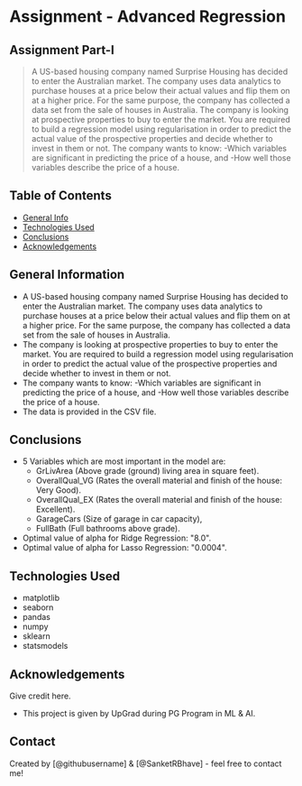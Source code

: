 # Assignment - Advanced Regression
## Assignment Part-I
> A US-based housing company named Surprise Housing has decided to enter the Australian market. The company uses data analytics to purchase houses at a price below their actual values and flip them on at a higher price. For the same purpose, the company has collected a data set from the sale of houses in Australia.
> The company is looking at prospective properties to buy to enter the market. You are required to build a regression model using regularisation in order to predict the actual value of the prospective properties and decide whether to invest in them or not.
>The company wants to know:
    -Which variables are significant in predicting the price of a house, and
    -How well those variables describe the price of a house.


## Table of Contents
* [General Info](#general-information)
* [Technologies Used](#technologies-used)
* [Conclusions](#conclusions)
* [Acknowledgements](#acknowledgements)

<!-- You can include any other section that is pertinent to your problem -->

## General Information
- A US-based housing company named Surprise Housing has decided to enter the Australian market. The company uses data analytics to purchase houses at a price below their actual values and flip them on at a higher price. For the same purpose, the company has collected a data set from the sale of houses in Australia.
- The company is looking at prospective properties to buy to enter the market. You are required to build a regression model using regularisation in order to predict the actual value of the prospective properties and decide whether to invest in them or not.
- The company wants to know:
    -Which variables are significant in predicting the price of a house, and
    -How well those variables describe the price of a house.
- The data is provided in the CSV file.

<!-- You don't have to answer all the questions - just the ones relevant to your project. -->

## Conclusions
- 5 Variables which are most important in the model are:
    - GrLivArea (Above grade (ground) living area in square feet).
    - OverallQual_VG (Rates the overall material and finish of the house: Very Good).
    - OverallQual_EX (Rates the overall material and finish of the house: Excellent).
    - GarageCars (Size of garage in car capacity),
    - FullBath (Full bathrooms above grade).
- Optimal value of alpha for Ridge Regression: "8.0".
- Optimal value of alpha for Lasso Regression: "0.0004".

<!-- You don't have to answer all the questions - just the ones relevant to your project. -->


## Technologies Used
- matplotlib
- seaborn
- pandas
- numpy
- sklearn
- statsmodels

<!-- As the libraries versions keep on changing, it is recommended to mention the version of library used in this project -->

## Acknowledgements
Give credit here.
- This project is given by UpGrad during PG Program in ML & AI.


## Contact
Created by [@githubusername] & [@SanketRBhave] - feel free to contact me!


<!-- Optional -->
<!-- ## License -->
<!-- This project is open source and available under the [... License](). -->

<!-- You don't have to include all sections - just the one's relevant to your project -->